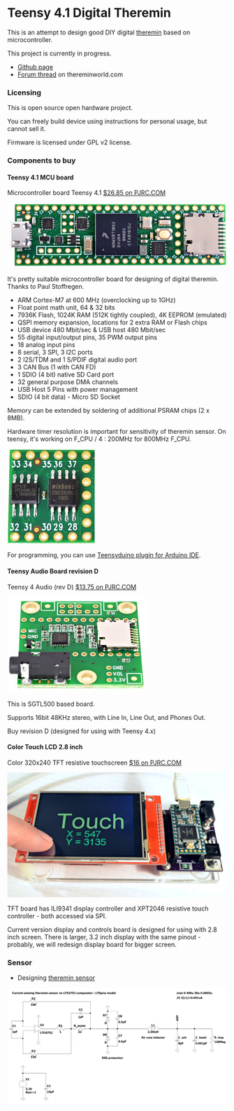 # Teensy 4.1 Digital Theremin

This is an attempt to design good DIY digital [theremin](https://en.wikipedia.org/wiki/Theremin) based on microcontroller.

This project is currently in progress.

* [Github page](https://github.com/teensytheremin/theremin)
* [Forum thread](http://thereminworld.com/Forums/T/32640/teensy-40-600mhz-arm-cortex-m-7-mcu---ideal-for-digital-mcu-based-theremin) on thereminworld.com

### Licensing

This is open source open hardware project.

You can freely build device using instructions for personal usage, but cannot sell it.

Firmware is licensed under GPL v2 license.


### Components to buy

#### Teensy 4.1 MCU board

Microcontroller board Teensy 4.1 [$26.85 on PJRC.COM](https://www.pjrc.com/store/teensy41.html)

![Teensy 4.1 image](images/boards/teensy41_4.jpg)

It's pretty suitable microcontroller board for designing of digital theremin. Thanks to Paul Stoffregen.

* ARM Cortex-M7 at 600 MHz (overclocking up to 1GHz)
* Float point math unit, 64 & 32 bits
* 7936K Flash, 1024K RAM (512K tightly coupled), 4K EEPROM (emulated)
* QSPI memory expansion, locations for 2 extra RAM or Flash chips
* USB device 480 Mbit/sec & USB host 480 Mbit/sec
* 55 digital input/output pins, 35 PWM output pins
* 18 analog input pins
* 8 serial, 3 SPI, 3 I2C ports
* 2 I2S/TDM and 1 S/PDIF digital audio port
* 3 CAN Bus (1 with CAN FD)
* 1 SDIO (4 bit) native SD Card port
* 32 general purpose DMA channels
* USB Host 5 Pins with power management	
* SDIO (4 bit data) - Micro SD Socket

Memory can be extended by soldering of additional PSRAM chips (2 x 8MB).

Hardware timer resolution is important for sensitivity of theremin sensor. On teensy, it's working on F_CPU / 4 : 200MHz for 800MHz F_CPU.

![Teensy 4.1 image](images/boards/teensy41_memory_small.jpg)

For programming, you can use [Teensyduino plugin for Arduino IDE](https://www.pjrc.com/teensy/td_download.html).


#### Teensy Audio Board revision D

Teensy 4 Audio (rev D) [$13.75 on PJRC.COM](https://www.pjrc.com/store/teensy3_audio.html)

![Teensy 4.1 image](images/boards/teensy3_audio.jpg)

This is SGTL500 based board.

Supports 16bit 48KHz stereo, with Line In, Line Out, and Phones Out.

Buy revision D (designed for using with Teensy 4.x)


#### Color Touch LCD 2.8 inch

Color 320x240 TFT resistive touchscreen [$16 on PJRC.COM](https://www.pjrc.com/store/display_ili9341_touch.html)

![Teensy 4.1 image](images/boards/display_ili9341_touch.jpg)

TFT board has ILI9341 display controller and XPT2046 resistive touch controller - both accessed via SPI.

Current version display and controls board is designed for using with 2.8 inch screen. There is larger, 3.2 inch display with the same pinout - probably, we will redesign display board for bigger screen.

                                                           
### Sensor

* Designing [theremin sensor](sensors.md)

![LTSpice model](/images/ltspice/current_sensing_oscillator_ltc6752_ltspice_model.png)


